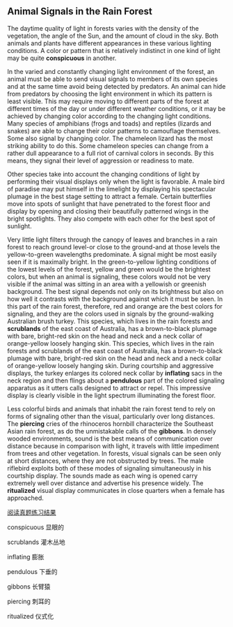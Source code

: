 ## Animal Signals in the Rain Forest

The daytime quality of light in forests varies with the density of the vegetation, the angle of the Sun, and the amount of cloud in the sky. Both animals and plants have different appearances in these various lighting conditions. A color or pattern that is relatively indistinct in one kind of light may be quite **conspicuous** in another.

In the varied and constantly changing light environment of the forest, an animal must be able to send visual signals to members of its own species and at the same time avoid being detected by predators. An animal can hide from predators by choosing the light environment in which its pattern is least visible. This may require moving to different parts of the forest at different times of the day or under different weather conditions, or it may be achieved by changing color according to the changing light conditions. Many species of amphibians (frogs and toads) and reptiles (lizards and snakes) are able to change their color patterns to camouflage themselves. Some also signal by changing color. The chameleon lizard has the most striking ability to do this. Some chameleon species can change from a rather dull appearance to a full riot of carnival colors in seconds. By this means, they signal their level of aggression or readiness to mate.

Other species take into account the changing conditions of light by performing their visual displays only when the light is favorable. A male bird of paradise may put himself in the limelight by displaying his spectacular plumage in the best stage setting to attract a female. Certain butterflies move into spots of sunlight that have penetrated to the forest floor and display by opening and closing their beautifully patterned wings in the bright spotlights. They also compete with each other for the best spot of sunlight.

Very little light filters through the canopy of leaves and branches in a rain forest to reach ground level-or close to the ground-and at those levels the yellow-to-green wavelengths predominate. A signal might be most easily seen if it is maximally bright. In the green-to-yellow lighting conditions of the lowest levels of the forest, yellow and green would be the brightest colors, but when an animal is signaling, these colors would not be very visible if the animal was sitting in an area with a yellowish or greenish background. The best signal depends not only on its brightness but also on how well it contrasts with the background against which it must be seen. In this part of the rain forest, therefore, red and orange are the best colors for signaling, and they are the colors used in signals by the ground-walking Australian brush turkey. This species, which lives in the rain forests and **scrublands** of the east coast of Australia, has a brown-to-black plumage with bare, bright-red skin on the head and neck and a neck collar of orange-yellow loosely hanging skin. This species, which lives in the rain forests and scrublands of the east coast of Australia, has a brown-to-black plumage with bare, bright-red skin on the head and neck and a neck collar of orange-yellow loosely hanging skin. During courtship and aggressive displays, the turkey enlarges its colored neck collar by **inflating** sacs in the neck region and then flings about a **pendulous** part of the colored signaling apparatus as it utters calls designed to attract or repel. This impressive display is clearly visible in the light spectrum illuminating the forest floor.

Less colorful birds and animals that inhabit the rain forest tend to rely on forms of signaling other than the visual, particularly over long distances. The **piercing** cries of the rhinoceros hornbill characterize the Southeast Asian rain forest, as do the unmistakable calls of the **gibbons**. In densely wooded environments, sound is the best means of communication over distance because in comparison with light, it travels with little impediment from trees and other vegetation. In forests, visual signals can be seen only at short distances, where they are not obstructed by trees. The male riflebird exploits both of these modes of signaling simultaneously in his courtship display. The sounds made as each wing is opened carry extremely well over distance and advertise his presence widely. The **ritualized** visual display communicates in close quarters when a female has approached.

[阅读真题练习结果](https://toefl.kmf.com/reading/result/165882477918148896) 

conspicuous                              显眼的

scrublands                                灌木丛地

inflating                                      膨胀

pendulous                                  下垂的

gibbons                                     长臂猿

piercing                                      刺耳的            

ritualized                                 仪式化

